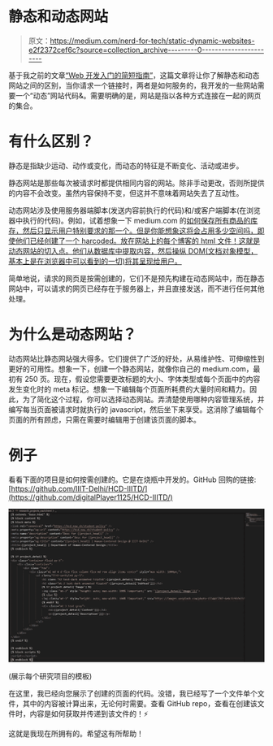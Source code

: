 # 静态和动态网站

> 原文：<https://medium.com/nerd-for-tech/static-dynamic-websites-e2f2372cef6c?source=collection_archive---------0----------------------->

基于我之前的文章[“Web 开发入门的简短指南”](/@rishi18304/a-short-guide-to-starting-web-development-e4bff63f5ab3)，这篇文章将让你了解静态和动态网站之间的区别，当你请求一个链接时，两者是如何服务的，我开发的一些网站需要一个“动态”网站代码&。需要明确的是，网站是指以各种方式连接在一起的网页的集合。

# **有什么区别？**

静态是指缺少运动、动作或变化，而动态的特征是不断变化、活动或进步。

静态网站是那些每次被请求时都提供相同内容的网站。除非手动更改，否则所提供的内容不会改变。虽然内容保持不变，但这并不意味着网站失去了互动性。

动态网站涉及使用服务器端脚本(发送内容前执行的代码)和/或客户端脚本(在浏览器中执行的代码)。例如，试着想象一下 medium.com 的[如何保存所有商品的库存，然后只显示用户特别要求的那一个。但是你能想象这将会占用多少空间吗，即使他们已经创建了一个 harcoded。放在网站上的每个博客的 html 文件！这就是动态网站的切入点。他们从数据库中提取内容，然后操纵 DOM(文档对象模型，基本上是在浏览器中可以看到的一切)将其呈现给用户。](/)

简单地说，请求的网页是按需创建的，它们不是预先构建在动态网站中，而在静态网站中，可以请求的网页已经存在于服务器上，并且直接发送，而不进行任何其他处理。

# 为什么是动态网站？

动态网站比静态网站强大得多。它们提供了广泛的好处，从易维护性、可伸缩性到更好的可用性。想象一下，创建一个静态网站，就像你自己的 medium.com，最初有 250 页。现在，假设您需要更改标题的大小、字体类型或每个页面中的内容发生变化时的 meta 标记。想象一下编辑每个页面所耗费的大量时间和精力。因此，为了简化这个过程，你可以选择动态网站。弄清楚使用哪种内容管理系统，并编写每当页面被请求时就执行的 javascript，然后坐下来享受。这消除了编辑每个页面的所有顾虑，只需在需要时编辑用于创建该页面的脚本。

# 例子

看看下面的项目是如何按需创建的。它是在烧瓶中开发的。GitHub 回购的链接:[https://github.com/IIIT-Delhi/HCD-IIITD/](https://github.com/digitalPlayer1125/HCD-IIITD/)

![](img/355c77ad6aa7ba7d97bacd7789512329.png)

(展示每个研究项目的模板)

在这里，我已经向您展示了创建的页面的代码。没错，我已经写了一个文件单个文件，其中的内容被计算出来，无论何时需要。查看 GitHub repo，查看在创建该文件时，内容是如何获取并传递到该文件的！⚡

这就是我现在所拥有的。希望这有所帮助！